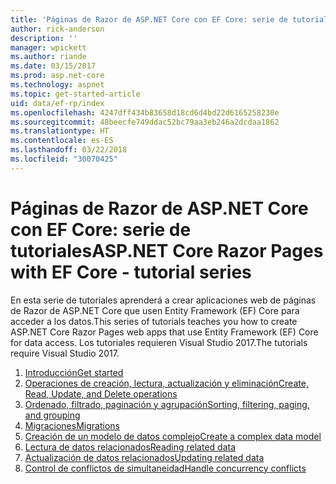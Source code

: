 ```yaml
---
title: 'Páginas de Razor de ASP.NET Core con EF Core: serie de tutoriales'
author: rick-anderson
description: ''
manager: wpickett
ms.author: riande
ms.date: 03/15/2017
ms.prod: asp.net-core
ms.technology: aspnet
ms.topic: get-started-article
uid: data/ef-rp/index
ms.openlocfilehash: 4247dff434b83658d18cd6d4bd22d6165258230e
ms.sourcegitcommit: 48beecfe749ddac52bc79aa3eb246a2dcdaa1862
ms.translationtype: HT
ms.contentlocale: es-ES
ms.lasthandoff: 03/22/2018
ms.locfileid: "30070425"
---
```

# <a name="aspnet-core-razor-pages-with-ef-core---tutorial-series"></a><span data-ttu-id="6b5ff-102">Páginas de Razor de ASP.NET Core con EF Core: serie de tutoriales</span><span class="sxs-lookup"><span data-stu-id="6b5ff-102">ASP.NET Core Razor Pages with EF Core - tutorial series</span></span>

<span data-ttu-id="6b5ff-103">En esta serie de tutoriales aprenderá a crear aplicaciones web de páginas de Razor de ASP.NET Core que usen Entity Framework (EF) Core para acceder a los datos.</span><span class="sxs-lookup"><span data-stu-id="6b5ff-103">This series of tutorials teaches you how to create ASP.NET Core Razor Pages web apps that use Entity Framework (EF) Core for data access.</span></span> <span data-ttu-id="6b5ff-104">Los tutoriales requieren Visual Studio 2017.</span><span class="sxs-lookup"><span data-stu-id="6b5ff-104">The tutorials require Visual Studio 2017.</span></span>

1. [<span data-ttu-id="6b5ff-105">Introducción</span><span class="sxs-lookup"><span data-stu-id="6b5ff-105">Get started</span></span>](xref:data/ef-rp/intro)
1. [<span data-ttu-id="6b5ff-106">Operaciones de creación, lectura, actualización y eliminación</span><span class="sxs-lookup"><span data-stu-id="6b5ff-106">Create, Read, Update, and Delete operations</span></span>](xref:data/ef-rp/crud)
1. [<span data-ttu-id="6b5ff-107">Ordenado, filtrado, paginación y agrupación</span><span class="sxs-lookup"><span data-stu-id="6b5ff-107">Sorting, filtering, paging, and grouping</span></span>](xref:data/ef-rp/sort-filter-page)
1. [<span data-ttu-id="6b5ff-108">Migraciones</span><span class="sxs-lookup"><span data-stu-id="6b5ff-108">Migrations</span></span>](xref:data/ef-rp/migrations)
1. [<span data-ttu-id="6b5ff-109">Creación de un modelo de datos complejo</span><span class="sxs-lookup"><span data-stu-id="6b5ff-109">Create a complex data model</span></span>](xref:data/ef-rp/complex-data-model)
1. [<span data-ttu-id="6b5ff-110">Lectura de datos relacionados</span><span class="sxs-lookup"><span data-stu-id="6b5ff-110">Reading related data</span></span>](xref:data/ef-rp/read-related-data)
1. [<span data-ttu-id="6b5ff-111">Actualización de datos relacionados</span><span class="sxs-lookup"><span data-stu-id="6b5ff-111">Updating related data</span></span>](xref:data/ef-rp/update-related-data)
1. [<span data-ttu-id="6b5ff-112">Control de conflictos de simultaneidad</span><span class="sxs-lookup"><span data-stu-id="6b5ff-112">Handle concurrency conflicts</span></span>](xref:data/ef-rp/concurrency)
